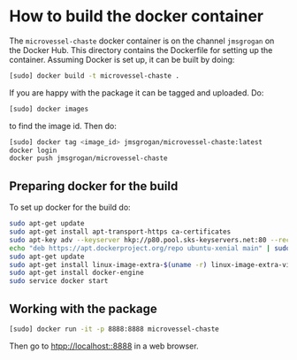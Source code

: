 # How to build the docker container

The `microvessel-chaste` docker container is on the channel `jmsgrogan` on the Docker Hub. This directory contains the Dockerfile for setting up the container. Assuming Docker is set up, it can be built by doing:

```bash
[sudo] docker build -t microvessel-chaste .
```

If you are happy with the package it can be tagged and uploaded. Do:

```bash
[sudo] docker images
```

to find the image id. Then do:

```bash
[sudo] docker tag <image_id> jmsgrogan/microvessel-chaste:latest
docker login
docker push jmsgrogan/microvessel-chaste
```

## Preparing docker for the build

To set up docker for the build do:

```bash
sudo apt-get update
sudo apt-get install apt-transport-https ca-certificates
sudo apt-key adv --keyserver hkp://p80.pool.sks-keyservers.net:80 --recv-keys 58118E89F3A912897C070ADBF76221572C52609D
echo "deb https://apt.dockerproject.org/repo ubuntu-xenial main" | sudo tee /etc/apt/sources.list.d/docker.list
sudo apt-get update
sudo apt-get install linux-image-extra-$(uname -r) linux-image-extra-virtuals
sudo apt-get install docker-engine
sudo service docker start
```

## Working with the package

```bash
[sudo] docker run -it -p 8888:8888 microvessel-chaste
```

Then go to [htpp://localhost::8888](htpp://localhost::8888) in a web browser.

